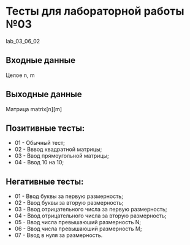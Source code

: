 # Тесты для лабораторной работы №03
lab_03_06_02
## Входные данные
Целое n, m
## Выходные данные
Матрица matrix[n][m]

## Позитивные тесты:
- 01 - Обычный тест;
- 02 - Вввод квадратной матрицы;
- 03 - Ввод прямоугольной матрицы;
- 04 - Ввод 10 на 10;

## Негативные тесты:
- 01 - Ввод буквы за первую размерность;
- 02 - Ввод буквы за вторую размерность;
- 03 - Ввод отрицательного числа за первую размерность;
- 04 - Ввод отрицательного числа за вторую размерность;
- 05 - Ввод числа превышаюший размерность N;
- 06 - Ввод числа превышаюший размерность M;
- 07 - Ввод в нуля за размерность.